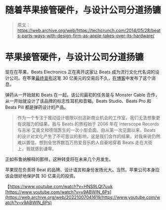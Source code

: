 # 随着苹果接管硬件，与设计公司分道扬镳

> 原文：<https://web.archive.org/web/https://techcrunch.com/2014/05/28/beats-parts-ways-with-design-firm-as-apple-takes-over-its-hardware/>

# 苹果接管硬件，与设计公司分道扬镳

现在在苹果，Beats Electronics 正在离开这家让 Beats 成为流行文化代名词的设计公司。在苹果[最终宣布](https://web.archive.org/web/20221007041619/https://beta.techcrunch.com/2014/05/28/apple-buys-beats-electronics-for-3b/)这笔 30 亿美元的交易后不久，[在博客](https://web.archive.org/web/20221007041619/http://www.ammunitiongroup.com/work/1922-2/)中发布了这个消息。

弹药从一开始就和 Beats 在一起。该公司最初的任务是与 Monster Cable 合作，从一开始就设计了该品牌的标志性耳机和音箱。Beats Studio、Beats Pro 和 Beats Pill 都是弹药设计的产品。

> 作为一个专注于推动设计极限以创造新商业机会的工作室，我们无法想象更有说服力的结果。我与 Beats 的旅程始于 2006 年在 Interscope Records 与吉米·艾奥文和德瑞医生的一次小型会面。自从第一次见面以来，Beats 的设计对文化产生了不可思议的影响，这是我们合作的结果，对我来说仍然难以置信。想到全世界数百万热爱音乐的人自豪地穿着 Beats 走在大街上，我就感到谦卑。

正如布鲁纳解释的那样，这种转变将在未来几个月发生。

苹果现在负责将 Beat 的品牌、设计语言和身份发扬光大。当然，苹果公司本身应该会很好地保护其 30 亿美元的投资。

【https://www.youtube.com/watch?v=HNS9LQt7uuk
[https://www.youtube.com/watch?v=v9ABWlN_6Ps](https://web.archive.org/web/20221007041619/https://www.youtube.com/watch?v=v9ABWlN_6Ps)